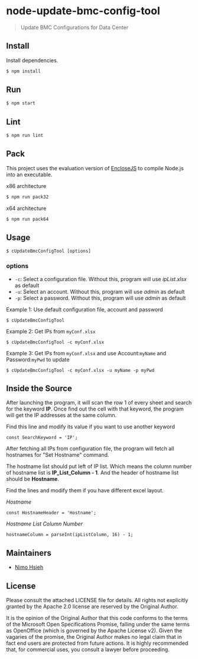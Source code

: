 # node-update-bmc-config-tool


> Update BMC Configurations for Data Center


## Install

Install dependencies.

```bash
$ npm install
```

## Run

```bash
$ npm start
```

## Lint

```bash
$ npm run lint
```

## Pack

This project uses the evaluation version of [EncloseJS](http://enclosejs.com/) to compile Node.js into an executable.

x86 architecture

```bash
$ npm run pack32
```

x64 architecture

```bash
$ npm run pack64
```

## Usage

```
$ cUpdateBmcConfigTool [options]
```


### options


- `-c`: Select a configuration file. Without this, program will use *ipList.xlsx* as default
- `-u`: Select an account. Without this, program will use *admin* as default
- `-p`: Select a password. Without this, program will use *admin* as default

Example 1: Use default configuration file, account and password
```
$ cUpdateBmcConfigTool
```

Example 2: Get IPs from `myConf.xlsx`
```
$ cUpdateBmcConfigTool -c myConf.xlsx
```

Example 3: Get IPs from `myConf.xlsx` and use Account:`myName` and Password:`myPwd` to update
```
$ cUpdateBmcConfigTool -c myConf.xlsx -u myName -p myPwd
```


## Inside the Source

After launching the program, it will scan the row 1 of every sheet and search for the keyword **IP**. Once find out the cell with that keyword, the program will get the IP addresses at the same column.

Find this line and modify its value if you want to use another keyword

```
const SearchKeyword = 'IP';
```

After fetching all IPs from configuration file, the program will fetch all hostnames for "Set Hostname" command.

The hostname list should put left of IP list. Which means the column number of hostname list is **IP_List_Column - 1**. And the header of hostname list should be **Hostname**.

Find the lines and modify them if you have different excel layout.

*Hostname*
```
const HostnameHeader = 'Hostname';
```

*Hostname List Column Number*
```
hostnameColumn = parseInt(ipListColumn, 16) - 1;
```

## Maintainers

- [Nimo Hsieh](https://github.com/nimo1491)


## License

Please consult the attached LICENSE file for details.  All rights not explicitly
granted by the Apache 2.0 license are reserved by the Original Author.

It is the opinion of the Original Author that this code conforms to the terms of
the Microsoft Open Specifications Promise, falling under the same terms as
OpenOffice (which is governed by the Apache License v2).  Given the vagaries of
the promise, the Original Author makes no legal claim that in fact end users are
protected from future actions.  It is highly recommended that, for commercial
uses, you consult a lawyer before proceeding.
